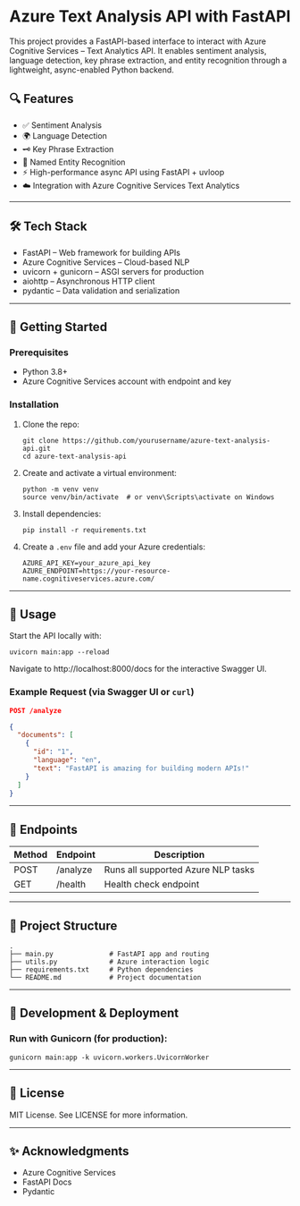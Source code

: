 # Azure Text Analysis API with FastAPI

This project provides a FastAPI-based interface to interact with Azure Cognitive Services – Text Analytics API. It enables sentiment analysis, language detection, key phrase extraction, and entity recognition through a lightweight, async-enabled Python backend.

## 🔍 Features

- ✅ Sentiment Analysis  
- 🌍 Language Detection  
- 🗝️ Key Phrase Extraction  
- 🧠 Named Entity Recognition  
- ⚡ High-performance async API using FastAPI + uvloop  
- ☁️ Integration with Azure Cognitive Services Text Analytics

---

## 🛠️ Tech Stack

- FastAPI – Web framework for building APIs  
- Azure Cognitive Services – Cloud-based NLP  
- uvicorn + gunicorn – ASGI servers for production  
- aiohttp – Asynchronous HTTP client  
- pydantic – Data validation and serialization

---

## 🚀 Getting Started

### Prerequisites

- Python 3.8+
- Azure Cognitive Services account with endpoint and key

### Installation

1. Clone the repo:
   ```
   git clone https://github.com/yourusername/azure-text-analysis-api.git
   cd azure-text-analysis-api
   ```

2. Create and activate a virtual environment:
   ```
   python -m venv venv
   source venv/bin/activate  # or venv\Scripts\activate on Windows
   ```

3. Install dependencies:
   ```
   pip install -r requirements.txt
   ```

4. Create a `.env` file and add your Azure credentials:
   ```env
   AZURE_API_KEY=your_azure_api_key
   AZURE_ENDPOINT=https://your-resource-name.cognitiveservices.azure.com/
   ```

---

## 🧪 Usage

Start the API locally with:

```
uvicorn main:app --reload
```

Navigate to http://localhost:8000/docs for the interactive Swagger UI.

### Example Request (via Swagger UI or `curl`)

```json
POST /analyze

{
  "documents": [
    {
      "id": "1",
      "language": "en",
      "text": "FastAPI is amazing for building modern APIs!"
    }
  ]
}
```

---

## 🧾 Endpoints

| Method | Endpoint      | Description                         |
|--------|---------------|-------------------------------------|
| POST   | /analyze      | Runs all supported Azure NLP tasks |
| GET    | /health       | Health check endpoint              |

---

## 📁 Project Structure

```
.
├── main.py              # FastAPI app and routing
├── utils.py             # Azure interaction logic
├── requirements.txt     # Python dependencies
└── README.md            # Project documentation
```

---

## 🧰 Development & Deployment

### Run with Gunicorn (for production):

```
gunicorn main:app -k uvicorn.workers.UvicornWorker
```

---

## 📄 License

MIT License. See LICENSE for more information.

---

## ✨ Acknowledgments

- Azure Cognitive Services  
- FastAPI Docs  
- Pydantic
